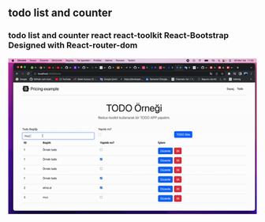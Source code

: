 ## todo list and counter


### todo list and counter react react-toolkit React-Bootstrap Designed with React-router-dom
![Watch the video](https://github.com/ozbuganliramazan/-todo-list-counter/blob/main/src/todo.gif)
